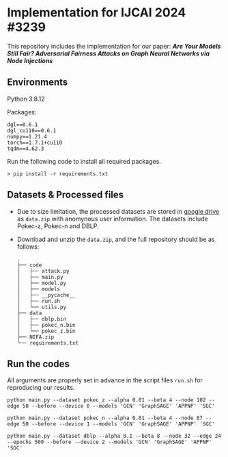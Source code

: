 # Implementation for IJCAI 2024 #3239

This repository includes the implementation for our paper: ***Are Your Models Still Fair? Adversarial Fairness Attacks on Graph Neural Networks via Node Injections***

## Environments

Python 3.8.12

Packages:

```
dgl==0.6.1
dgl_cu110==0.6.1
numpy==1.21.4
torch==1.7.1+cu110
tqdm==4.62.3
```

Run the following code to install all required packages.

```
> pip install -r requirements.txt
```

## Datasets & Processed files

- Due to size limitation, the processed datasets are stored in  [google drive](https://drive.google.com/file/d/1WJYj8K3_H3GmJg-RZeRsJ8Z64gt3qCnq/view?usp=drive_link) as `data.zip` with anomynous user information. The datasets include Pokec-z, Pokec-n and DBLP. 

- Download and unzip the `data.zip`, and the full repository should be as follows:

  ```
  .
  ├── code
  │   ├── attack.py
  │   ├── main.py
  │   ├── model.py
  │   ├── models
  │   ├── __pycache__
  │   ├── run.sh
  │   └── utils.py
  ├── data
  │   ├── dblp.bin
  │   ├── pokec_n.bin
  │   └── pokec_z.bin
  ├── NIFA.zip
  └── requirements.txt
  ```

## Run the codes

All arguments are properly set in advance in the script files `run.sh` for reproducing our results. 

```
python main.py --dataset pokec_z --alpha 0.01 --beta 4 --node 102 --edge 50 --before --device 0 --models 'GCN' 'GraphSAGE' 'APPNP' 'SGC'

python main.py --dataset pokec_n --alpha 0.01 --beta 4 --node 87 --edge 50 --before --device 1 --models 'GCN' 'GraphSAGE' 'APPNP' 'SGC'

python main.py --dataset dblp --alpha 0.1 --beta 8 --node 32 --edge 24 --epochs 500 --before --device 2 --models 'GCN' 'GraphSAGE' 'APPNP' 'SGC'
```